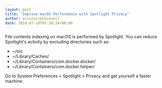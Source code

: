 ```yaml
---
layout: post
title: "Improve macOS Performance with Spotlight Privacy"
author: alistairmckinnell
date: 2019-07-18T05:20:24+00:00
---
```


File contents indexing on macOS is performed by Spotlight. You can reduce Spotlight's activity by excluding directories such as:

* ~/src
* ~/Library/Caches/
* ~/Library/Containers/com.docker.docker/
* ~/Library/Containers/com.docker.helper/

Go to System Preferences > Spotlight > Privacy and get yourself a faster machine.
